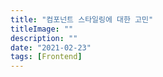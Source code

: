 ```yaml
---
title: "컴포넌트 스타일링에 대한 고민"
titleImage: ""
description: ""
date: "2021-02-23"
tags: [Frontend]
---
```


